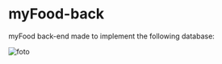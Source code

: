 # myFood-back
myFood back-end made to implement the following database:

![foto](https://drive.google.com/uc?export=view&id=1wTngl_T-IVujEqb4Lw8ETt80rBCA1TB6)


